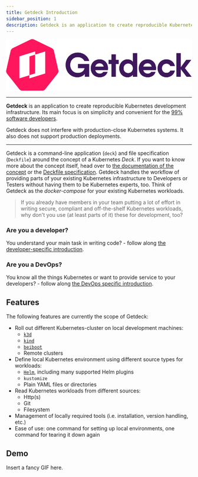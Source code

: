 ```yaml
---
title: Getdeck Introduction
sidebar_position: 1
description: Getdeck is an application to create reproducible Kubernetes development infrastructure
---
```


![Getdeck Logo](/img/getdeck-logo.png)
<hr/>

**Getdeck** is an application to create reproducible Kubernetes development infrastructure. Its main focus is on simplicity
and convenient for the [99% software developers](https://future.com/software-development-building-for-99-developers/).  

Getdeck does not interfere with production-close Kubernetes systems. It also does not support production deployments.

<hr/>

Getdeck is a command-line application (`deck`) and file specification (`Deckfile`) around the concept of a 
Kubernetes _Deck_. If you want to know more about the concept itself, head over 
to [the documentation of the concept](/docs/overview/what-is-a-deck) or the [Deckfile specification](/docs/deckfile-specs).
Getdeck handles the workflow of providing parts of your existing Kubernetes infrastructure to Developers or
Testers without having them to be Kubernetes experts, too. Think of Getdeck as the _docker-compose_ for your
existing Kubernetes workloads.

> If you already have members in your team putting a lot of effort in writing secure, compliant and off-the-shelf
> Kubernetes workloads, why don't you use (at least parts of it) these for development, too?

### Are you a developer?
You understand your main task in writing code? - follow along [the developer-specific introduction](/docs/overview/introduction-for-developers/).


### Are you a DevOps?
You know all the things Kubernetes or want to provide service to your developers? - 
follow along [the DevOps specific introduction](/docs/overview/introduction-for-devops/).



## Features

The following features are currently the scope of Getdeck:
* Roll out different Kubernetes-cluster on local development machines: 
  * [`k3d`](https://k3d.io)
  * [`kind`](https://kind.sigs.k8s.io/)
  * [`beiboot`](/beiboot/)
  * Remote clusters
* Define local Kubernetes environment using different source types for workloads:
  * [`Helm`](https://helm.sh/), including many supported Helm plugins
  * `kustomize`
  * Plain YAML files or directories
* Read Kubernetes workloads from different sources:
  * Http(s)
  * Git
  * Filesystem
* Management of locally required tools (i.e. installation, version handling, etc.)
* Ease of use: one command for setting up local environments, one command for tearing it down again 

## Demo
Insert a fancy GIF here.
